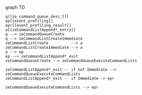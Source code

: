 graph TD

    q([ze_command_queue_desc_t]) 
    ep[[event_profiling]]
    epr[[event_profiling_result]]
    a[[zeCommandListAppend*_entry]]
    q --> zeCommandQueueCreate
    q --> zeCommandListCreateImmediate
    zeCommandListCreate          --> a
    zeCommandListCreateImmediate --> a
    a --> ep
    ep --> zeCommandListAppend*_exit
    zeCommandQueueCreate --> zeCommandQueueExecuteCommandLists

    zeCommandListAppend*_exit -- if not Immediate --> zeCommandQueueExecuteCommandLists
    zeCommandListAppend*_exit -- if Immediate--> epr

    zeCommandQueueExecuteCommandLists --> epr
